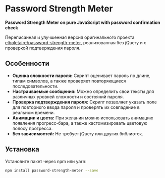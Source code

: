 # Password Strength Meter

**Password Strength Meter on pure JavaScript with password confirmation check**

Переписанная и улучшенная версия оригинального проекта [elboletaire/password-strength-meter](https://github.com/elboletaire/password-strength-meter), реализованная без jQuery и с проверкой подтверждения пароля.

## Особенности

- **Оценка сложности пароля:** Скрипт оценивает пароль по длине, типам символов, а также проверяет повторяющиеся последовательности.
- **Настраиваемые сообщения:** Можно определить свои тексты для различных уровней сложности и состояний пароля.
- **Проверка подтверждения пароля:** Скрипт позволяет указать поле для повторного ввода пароля и проверять их совпадение в реальном времени.
- **Анимации и цвета:** При желании можно использовать анимацию появления прогресс-бара, а также кастомизировать цветовую полосу прогресса.
- **Без зависимостей:** Не требует jQuery или других библиотек.

## Установка

Установите пакет через npm или yarn:

```bash
npm install password-strength-meter --save
```
